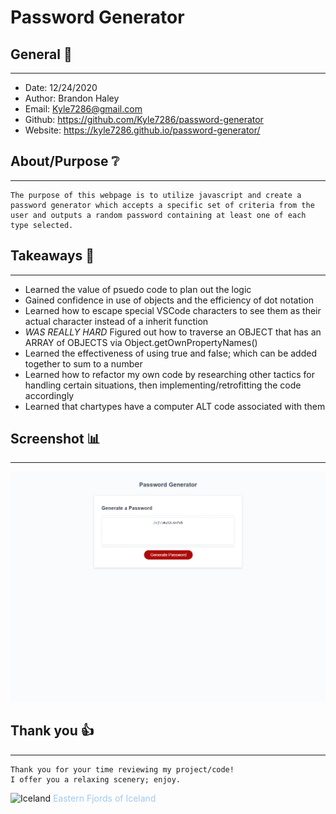 # Password Generator

## General 📖
---
- Date:           12/24/2020
- Author:         Brandon Haley
- Email:          Kyle7286@gmail.com
- Github:         https://github.com/Kyle7286/password-generator
- Website:        https://kyle7286.github.io/password-generator/

## About/Purpose ❔
---

    The purpose of this webpage is to utilize javascript and create a password generator which accepts a specific set of criteria from the user and outputs a random password containing at least one of each type selected.


## Takeaways 🥡
--- 
* Learned the value of psuedo code to plan out the logic
* Gained confidence in use of objects and the efficiency of dot notation
* Learned how to escape special VSCode characters to see them as their actual character instead of a inherit function
* *WAS REALLY HARD* Figured out how to traverse an OBJECT that has an ARRAY of OBJECTS via Object.getOwnPropertyNames()
* Learned the effectiveness of using true and false; which can be added together to sum to a number
* Learned how to refactor my own code by researching other tactics for handling certain situations, then implementing/retrofitting the code accordingly
* Learned that chartypes have a computer ALT code associated with them

## Screenshot 📊
---
![Screenshot](./Assets/images/Screenshot_index1.png)



## Thank you 👍 
---
    Thank you for your time reviewing my project/code!
    I offer you a relaxing scenery; enjoy.
![Iceland](./Assets/images/east_fjords_Iceland.jpg)
<span style="color:#a0c9f0">Eastern Fjords of Iceland</span>
